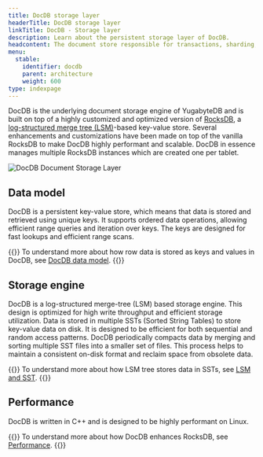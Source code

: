 ```yaml
---
title: DocDB storage layer
headerTitle: DocDB storage layer
linkTitle: DocDB - Storage layer
description: Learn about the persistent storage layer of DocDB.
headcontent: The document store responsible for transactions, sharding, replication, and persistence
menu:
  stable:
    identifier: docdb
    parent: architecture
    weight: 600
type: indexpage
---
```


DocDB is the underlying document storage engine of YugabyteDB and is built on top of a highly customized and optimized version of [RocksDB](http://rocksdb.org/), a [log-structured merge tree (LSM)](./lsm-sst)-based key-value store. Several enhancements and customizations have been made on top of the vanilla RocksDB to make DocDB highly performant and scalable. DocDB in essence manages multiple RocksDB instances which are created one per tablet.

![DocDB Document Storage Layer](/images/architecture/docdb-rocksdb.png)

## Data model

DocDB is a persistent key-value store, which means that data is stored and retrieved using unique keys. It supports ordered data operations, allowing efficient range queries and iteration over keys. The keys are designed for fast lookups and efficient range scans.

{{<lead link="./data-model">}}
To understand more about how row data is stored as keys and values in DocDB, see [DocDB data model](./data-model).
{{</lead>}}

## Storage engine

DocDB is a log-structured merge-tree (LSM) based storage engine. This design is optimized for high write throughput and efficient storage utilization. Data is stored in multiple SSTs (Sorted String Tables) to store key-value data on disk. It is designed to be efficient for both sequential and random access patterns. DocDB periodically compacts data by merging and sorting multiple SST files into a smaller set of files. This process helps to maintain a consistent on-disk format and reclaim space from obsolete data.

{{<lead link="./lsm-sst">}}
To understand more about how LSM tree stores data in SSTs, see [LSM and SST](./lsm-sst).
{{</lead>}}

## Performance

DocDB is written in C++ and is designed to be highly performant on Linux.

{{<lead link="./performance">}}
To understand more about how DocDB enhances RocksDB, see [Performance](./performance).
{{</lead>}}
